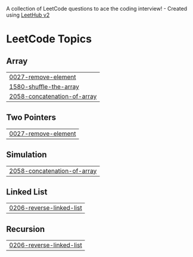 A collection of LeetCode questions to ace the coding interview! - Created using [LeetHub v2](https://github.com/arunbhardwaj/LeetHub-2.0)
<!---LeetCode Topics Start-->
# LeetCode Topics
## Array
|  |
| ------- |
| [0027-remove-element](https://github.com/saifq2/LeetCode/tree/master/0027-remove-element) |
| [1580-shuffle-the-array](https://github.com/saifq2/LeetCode/tree/master/1580-shuffle-the-array) |
| [2058-concatenation-of-array](https://github.com/saifq2/LeetCode/tree/master/2058-concatenation-of-array) |
## Two Pointers
|  |
| ------- |
| [0027-remove-element](https://github.com/saifq2/LeetCode/tree/master/0027-remove-element) |
## Simulation
|  |
| ------- |
| [2058-concatenation-of-array](https://github.com/saifq2/LeetCode/tree/master/2058-concatenation-of-array) |
## Linked List
|  |
| ------- |
| [0206-reverse-linked-list](https://github.com/saifq2/LeetCode/tree/master/0206-reverse-linked-list) |
## Recursion
|  |
| ------- |
| [0206-reverse-linked-list](https://github.com/saifq2/LeetCode/tree/master/0206-reverse-linked-list) |
<!---LeetCode Topics End-->